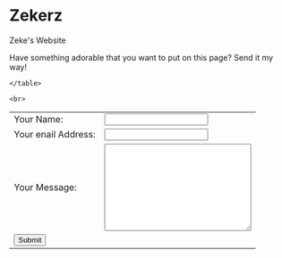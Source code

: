 # Zekerz
Zeke's Website
<!DOCTYPE html>
<html lang="en" dir="ltr">

<head>
  <meta charset="utf-8">
  <title>Contact me!</title>
</head>

<body>
  <p>Have something adorable that you want to put on this page? Send it my way!</p>

  <form class="text" action="mailto:Starkatt@gmail.com" method="post"enctype="text/plain">
    <table>
      <tr>
        <td><label> Your Name:</label></label></td>
        <td><input type="text" name="YourName" value=""></td>
      </tr>
      <tr>
        <td><label>Your enail Address:</label></td>
        <td><input type="email" name="YourEmail" value=""></td>
      </tr>
      <tr>
        <td><label>Your Message:</label></td>
        <td><textarea name="YourMessage" rows="10" cols="30"></textarea></td>
      </tr>
      <tr>
        <td><input type="submit" name=""></td>
      </tr>

    </table>

    <br>
  </form>

</body>

</html>
